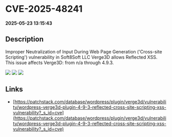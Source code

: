 # CVE-2025-48241

**2025-05-23 13:15:43**

## Description
Improper Neutralization of Input During Web Page Generation ('Cross-site Scripting') vulnerability in Soft8Soft LLC Verge3D allows Reflected XSS. This issue affects Verge3D: from n/a through 4.9.3.

![](https://img.shields.io/static/v1?label=Score&message=7.1&color=red)
![](https://img.shields.io/static/v1?label=Severity&message=HIGH&color=red)
![](https://img.shields.io/static/v1?label=CWE&message=XSS&color=green)

## Links
- [https://patchstack.com/database/wordpress/plugin/verge3d/vulnerability/wordpress-verge3d-plugin-4-9-3-reflected-cross-site-scripting-xss-vulnerability?_s_id=cve](https://patchstack.com/database/wordpress/plugin/verge3d/vulnerability/wordpress-verge3d-plugin-4-9-3-reflected-cross-site-scripting-xss-vulnerability?_s_id=cve)
